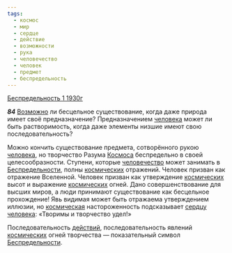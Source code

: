 ```yaml
---
tags:
  - космос
  - мир
  - сердце
  - действие
  - возможности
  - рука
  - человечество
  - человек
  - предмет
  - беспредельность
---
```


[Беспредельность 1 1930г](https://127.0.0.1:4002/agni/1930)

___84___
[Возможно](../../../tags/#возможности) ли бесцельное существование, когда даже природа имеет своё предназначение? Предназначением [человека](../../../tags/#человек) может ли быть растворимость, когда даже элементы низшие имеют свою последовательность?   

Можно кончить существование предмета, сотворённого рукою [человека](../../../tags/#человек), но творчество Разума [Космоса](../../../tags/#космос) беспредельно в своей целесообразности. Ступени, которые [человечество](../../../tags/#человечество) может занимать в [Беспредельности](../../../tags/#беспредельность), полны [космических](../../../tags/#космос) отражений. Человек призван как отражение Вселенной. Человек призван как утверждение [космических](../../../tags/#космос) высот и выражение [космических](../../../tags/#космос) огней. Дано совершенствование для высших миров, а люди принимают существование как бесцельное прохождение! Явь видимая может быть отражаема утверждением иллюзии, но [космическая](../../../tags/#космос) настороженность подсказывает [сердцу](../../../tags/#сердце) [человека](../../../tags/#человек): «Творимы и творчество удел!»   

Последовательность [действий](../../../tags/#действие), последовательность явлений [космических](../../../tags/#космос) огней творчества — показательный символ [Беспредельности](../../../tags/#беспредельность).